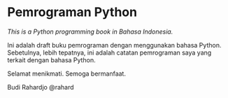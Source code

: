 # Pemrograman Python

*This is a Python programming book in Bahasa Indonesia.*

Ini adalah draft buku pemrograman dengan menggunakan bahasa Python.
Sebetulnya, lebih tepatnya, ini adalah catatan pemrograman saya yang terkait dengan bahasa Python.

Selamat menikmati. Semoga bermanfaat.

Budi Rahardjo @rahard
